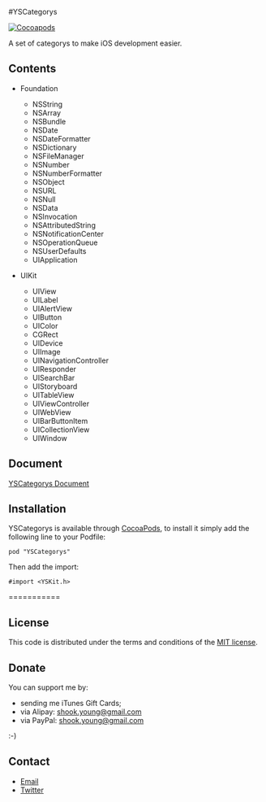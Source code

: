 #YSCategorys

[![Cocoapods](https://cocoapod-badges.herokuapp.com/v/YSCategorys/badge.png)](http://cocoapods.org/?q=on%3Aosx%20on%3Aios%20YSCategorys)

A set of categorys to make iOS development easier.

## Contents
*   Foundation
       * NSString
       * NSArray
       * NSBundle
       * NSDate
       * NSDateFormatter
       * NSDictionary
       * NSFileManager
       * NSNumber
       * NSNumberFormatter
       * NSObject
       * NSURL
       * NSNull
       * NSData
       * NSInvocation
       * NSAttributedString
       * NSNotificationCenter
       * NSOperationQueue
       * NSUserDefaults
       * UIApplication

*   UIKit
       * UIView
       * UILabel
       * UIAlertView
       * UIButton
       * UIColor
       * CGRect
       * UIDevice
       * UIImage
       * UINavigationController
       * UIResponder
       * UISearchBar
       * UIStoryboard
       * UITableView
       * UIViewController
       * UIWebView
       * UIBarButtonItem
       * UICollectionView
       * UIWindow


## Document

[YSCategorys Document](http://cocoadocs.org/docsets/YSCategorys/1.1.0/)

## Installation

YSCategorys is available through [CocoaPods](http://cocoapods.org), to install it simply add the following line to your Podfile:

    pod "YSCategorys"
    
Then add the import:

    #import <YSKit.h>

===========

## License

This code is distributed under the terms and conditions of the [MIT license](http://opensource.org/licenses/MIT).

## Donate

You can support me by:

* sending me iTunes Gift Cards;
* via Alipay: shook.young@gmail.com
* via PayPal: shook.young@gmail.com

:-)

## Contact

* [Email](mailto:shook.young@gmail.com)
* [Twitter](https://twitter.com/youngshook)
